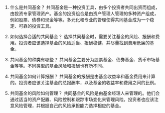 

1. 什么是共同基金？
共同基金是一种投资工具，由多个投资者共同出资而组成，由投资专家管理资产。基金的投资组合是由资产管理人管理的多种资产组成，例如股票、债券和现金等等。多元化和专业的管理使得共同基金成为一个稳定、可靠的投资工具。

2. 如何选择合适的共同基金？
选择共同基金时，需要关注基金的风险、报酬和费用。投资者应该选择基金的风险适当、报酬稳健，并尽量找到费用低廉的基金。

3. 共同基金的种类有哪些？
共同基金主要分为股票基金、债券基金、货币市场基金等等。不同类型的基金风险和报酬也有所不同。

4. 共同基金如何计算报酬？
共同基金的报酬是由基金收益率和基金费用来计算的。投资者应该关注基金的总报酬率，以及基金的收益率和费用之间的比例。

5. 共同基金的风险如何管理？
共同基金的风险是由基金经理人来管理的。他们会通过适当的资产配置、风险控制和跟踪市场变化来管理风险。投资者也应该注意风险管理，并根据自己的风险承担能力选择相应的基金。